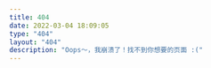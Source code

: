 ```yaml
---
title: 404
date: 2022-03-04 18:09:05
type: "404"
layout: "404"
description: "Oops～，我崩溃了！找不到你想要的页面 :("
---
```

